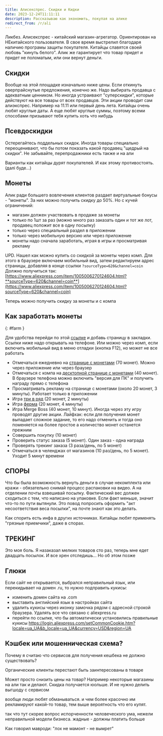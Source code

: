 ```yaml
---
title: Алисекспрес. Скидки и Кидки
date: 2023-12-24T11:11:11
desсription: Рассказываю как экономить, покупая на алике
redirect_from: /r/ali
---
```



Ликбез. Алисекспрес - китайский магазин-агрегатор. Ориентирован на НЕкитайского пользователя. В свое время выстрелил благодаря наличию програмы защиты покупателя. Китайцы славятся своей любовь "кинуть белого". Алик же гарантирует что товар придет и придет не поломатым, или они вернут деньги.

## Скидки
Вообще на этой площадке изначально ниже цены. Если откинуть оверпрайснутые предложения, конечно же. Надо выбирать продавца с адекватным ценником. Но иногда устраивают "суперскидки", которые действуют на все товары от всех продавцов. Эти акции проводит сам алиэкспрес. Например на 11.11 или первый день лета. Китайцы очень любят круглые даты. А еще любят круглые суммы, поэтому всеми способами призывают тебя купить хоть что нибудь

## Псевдоскидки
Остерегайтесь поддельных скидок. Иногда товары специально переоценивают, что бы потом показать какой продавец "щедрый на скидки". Не забывайте, перепродажники есть также и на али

Варианты как китайцы дурят покупателей. И как этому противостоять.  
(далі буде...)


## Монеты
Алик ради большего вовлечения клиентов раздает виртуальные бонусы - "монеты". За них можно получить скидку до 50%. Но с кучей ограничений:
- магазин должен участвовать в продаже за монеты
- только по 1шт за раз (можно много раз заказать один и тот же лот, продавец положит все в одну посылку)
- только через специальный раздел в приложении
- только через мобильную версию или через приложение
- монеты надо сначала заработать, играя в игры и просматривая рекламу

UPD. Нашел как можно купить со скидкой за монеты через комп. Для этого в браузере включаем мобильный вид, затем редактируем адрес страницы, добавляя в конце ссылки 
```?sourceType=620&channel=coin```
Должно получиться так: [https://www.aliexpress.com/item/1005006270124604.html?**sourceType=620&channel=coin**](https://www.aliexpress.com/item/1005006270124604.html?sourceType=620&channel=coin)

Теперь можно получить скидку за монеты и с компа

## Как заработать монеты  
{: #farm }

Для удобства перейди по этой [ссылке](#farm) и добавь страницу в закладки. Ссылки ниже надо открывать на телефоне. Или можно через комп, если включить мобильный вид в меню отладки (кнопка F12), но может не все работать

- Отмечаться ежедневно на [странице с монетами](https://m.aliexpress.com/p/coin-index/index.html?_immersiveMode=true&from=checkinxx) (70 монет). Можно через приложение или через браузер
- Отмечаться с компа на [десктопной странице с монетами](https://www.aliexpress.com/p/coin-pc-index/index.html) (40 монет). В браузере телефона можно включить "версия для ПК" и получить награду прямо с телефона
- Просматривать рекламу на странице с монетами (около 20 монет, 3 минуты). Работает только в приложении
- Игра [три в ряд](https://m.aliexpress.com/p/gogo-match-cc/index.html) (20 монет, 2 минуты)
- Игра [ферма](https://m.aliexpress.com/p/ae_fruit/index.html?_immersiveMode=true&from=global) (20 монет, 4 минуты)
- Игра Merge Boss (40 монет, 10 минут). Иногда через эту игру проводят другие акции. Лайфхак: если для получения монет выпадает сложное задание, то его надо отменить и тогда оно поменяется на более простое а количество монет останется прежним
- Совершить покупку (10 монет)
- Проверить статус заказа (5 монет). Один заказ - одна награда
- Проверять трекинг заказа (3 раза/день, по 5 монет)
- Отмечаться в челенджах от магазинов (10 раз/день, по 5 монет). Уходит 5 минут времени






## СПОРЫ
Что бы была возможность вернуть деньги в случае некомплекта или кражи - обязательно снимай процесс распаковки на видео. А на отделении почты взвешивай посылку. Фактический вес должен сходиться с тем, что написано на упаковке. Если факт меньше, значит что-то по пути вытянули. Это повод попросить оформить "акт несоответствия веса посылки", на почте знают как это делать.

Как спорить есть инфа в других источниках. Китайцы любят применять "грязные приемчики", даже в спорах.


## ТРЕКИНГ
Это моя боль. Я назаказал мелких товаров сто раз, теперь мне едет двадцать посылок. И все хрен отследишь... Но об этом позже


## Глюки
Если сайт не открывается, выбрался неправильный язык, или перекидывает на домен .ru, то нужно подправить кукисы:
- изменить домен сайта на .com
- выставить английский язык в настройках сайта
- удалить кукисы через иконку замочка рядом с адресной строкой браузера. Удалять все что связано с aliexpress.ru
- перейти по ссылке, что бы автоматически установились правильные кукисы <https://login.aliexpress.com/setCommonCookie.htm?locale=ua_UA&b_locale=ua_UA&currency=USD&region=UA>



## Кэшбек или мошенническая схема?

Почему я считаю что сервисов для получения кешбека не должно существовать?

Органические клиенты перестают быть заинтересованы в товаре

Может просто снизить цены на товар? Например некоторые магазины на али так и делают. Скидка получается юольше. И не нужно делить выгшоду с сервисом

вообще люди любят обманываться. и чем более красочно им рекламируют какой-то товар, тем выше вероятность что его купят. 

так что тут скорее вопрос испорченности человеческого ума, нежели неправильной модели бизнеса. жадные - должны платить больше

Как говорил мавроди: "лох не мамонт - не вымрет"
